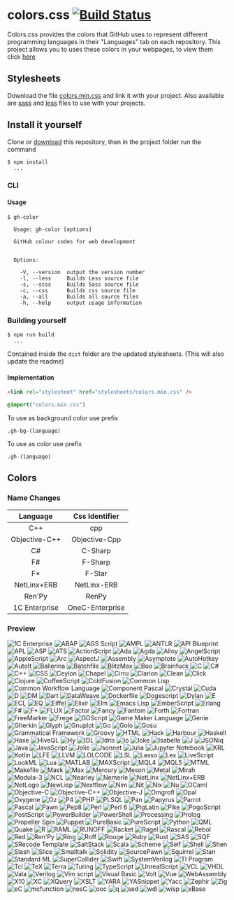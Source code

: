 # colors.css [![Build Status](https://travis-ci.org/roryclaasen/colors.css.svg?branch=node.js)](https://travis-ci.org/roryclaasen/colors.css)

Colors.css provides the colors that GitHub uses to represent different programming languages in their "Languages" tab on each repository. This project allows you to uses these colors in your webpages, to view them click [here](#colors)

## Stylesheets

Download the file [colors.min.css](dist/colors.min.css) and link it with your project. Also available are [sass](dist/colors.scss) and [less](dist/colors.less) files to use with your projects.

## Install it yourself

Clone or [download](https://github.com/roryclaasen/colors.css/archive/node.js.zip) this repository, then in the project folder run the command

```shell
$ npm install
  ...
```

### CLI

#### Usage

```shell
$ gh-color

  Usage: gh-color [options]

  GitHub colour codes for web development


  Options:

    -V, --version  output the version number
    -l, --less     Builds Less source file
    -s, --scss     Builds Sass source file
    -c, --css      Builds css source file
    -a, --all      Builds all source files
    -h, --help     output usage information
```

### Building yourself

```shell
$ npm run build
  ...
```

Contained inside the `dist` folder are the updated stylesheets.
(This will also update the readme)

#### Implementation

```html
<link rel="stylesheet" href="stylesheets/colors.min.css" />
```

```css
@import("colors.min.css")
```

To use as background color use prefix

```
.gh-bg-(language)
```

To use as color use prefix

```
.gh-(language)
```

## Colors

### Name Changes

| Language | Css Identifier |
|:--:|:--:|
|C++|cpp|
|Objective-C++|Objective-Cpp|
|C#|C-Sharp|
|F#|F-Sharp|
|F*|F-Star|
|NetLinx+ERB|NetLinx-ERB|
|Ren'Py|RenPy|
|1C Enterprise|OneC-Enterprise|

### Preview

![1C Enterprise](http://www.placehold.it/150/814CCC/ffffff?text=1C%20Enterprise)
![ABAP](http://www.placehold.it/150/E8274B/ffffff?text=ABAP)
![AGS Script](http://www.placehold.it/150/B9D9FF/ffffff?text=AGS%20Script)
![AMPL](http://www.placehold.it/150/E6EFBB/ffffff?text=AMPL)
![ANTLR](http://www.placehold.it/150/9DC3FF/ffffff?text=ANTLR)
![API Blueprint](http://www.placehold.it/150/2ACCA8/ffffff?text=API%20Blueprint)
![APL](http://www.placehold.it/150/5A8164/ffffff?text=APL)
![ASP](http://www.placehold.it/150/6a40fd/ffffff?text=ASP)
![ATS](http://www.placehold.it/150/1ac620/ffffff?text=ATS)
![ActionScript](http://www.placehold.it/150/882B0F/ffffff?text=ActionScript)
![Ada](http://www.placehold.it/150/02f88c/ffffff?text=Ada)
![Agda](http://www.placehold.it/150/315665/ffffff?text=Agda)
![Alloy](http://www.placehold.it/150/64C800/ffffff?text=Alloy)
![AngelScript](http://www.placehold.it/150/C7D7DC/ffffff?text=AngelScript)
![AppleScript](http://www.placehold.it/150/101F1F/ffffff?text=AppleScript)
![Arc](http://www.placehold.it/150/aa2afe/ffffff?text=Arc)
![AspectJ](http://www.placehold.it/150/a957b0/ffffff?text=AspectJ)
![Assembly](http://www.placehold.it/150/6E4C13/ffffff?text=Assembly)
![Asymptote](http://www.placehold.it/150/4a0c0c/ffffff?text=Asymptote)
![AutoHotkey](http://www.placehold.it/150/6594b9/ffffff?text=AutoHotkey)
![AutoIt](http://www.placehold.it/150/1C3552/ffffff?text=AutoIt)
![Ballerina](http://www.placehold.it/150/FF5000/ffffff?text=Ballerina)
![Batchfile](http://www.placehold.it/150/C1F12E/ffffff?text=Batchfile)
![BlitzMax](http://www.placehold.it/150/cd6400/ffffff?text=BlitzMax)
![Boo](http://www.placehold.it/150/d4bec1/ffffff?text=Boo)
![Brainfuck](http://www.placehold.it/150/2F2530/ffffff?text=Brainfuck)
![C](http://www.placehold.it/150/555555/ffffff?text=C)
![C#](http://www.placehold.it/150/178600/ffffff?text=C#)
![C++](http://www.placehold.it/150/f34b7d/ffffff?text=C++)
![CSS](http://www.placehold.it/150/563d7c/ffffff?text=CSS)
![Ceylon](http://www.placehold.it/150/dfa535/ffffff?text=Ceylon)
![Chapel](http://www.placehold.it/150/8dc63f/ffffff?text=Chapel)
![Cirru](http://www.placehold.it/150/ccccff/ffffff?text=Cirru)
![Clarion](http://www.placehold.it/150/db901e/ffffff?text=Clarion)
![Clean](http://www.placehold.it/150/3F85AF/ffffff?text=Clean)
![Click](http://www.placehold.it/150/E4E6F3/ffffff?text=Click)
![Clojure](http://www.placehold.it/150/db5855/ffffff?text=Clojure)
![CoffeeScript](http://www.placehold.it/150/244776/ffffff?text=CoffeeScript)
![ColdFusion](http://www.placehold.it/150/ed2cd6/ffffff?text=ColdFusion)
![Common Lisp](http://www.placehold.it/150/3fb68b/ffffff?text=Common%20Lisp)
![Common Workflow Language](http://www.placehold.it/150/B5314C/ffffff?text=Common%20Workflow%20Language)
![Component Pascal](http://www.placehold.it/150/B0CE4E/ffffff?text=Component%20Pascal)
![Crystal](http://www.placehold.it/150/000100/ffffff?text=Crystal)
![Cuda](http://www.placehold.it/150/3A4E3A/ffffff?text=Cuda)
![D](http://www.placehold.it/150/ba595e/ffffff?text=D)
![DM](http://www.placehold.it/150/447265/ffffff?text=DM)
![Dart](http://www.placehold.it/150/00B4AB/ffffff?text=Dart)
![DataWeave](http://www.placehold.it/150/003a52/ffffff?text=DataWeave)
![Dockerfile](http://www.placehold.it/150/384d54/ffffff?text=Dockerfile)
![Dogescript](http://www.placehold.it/150/cca760/ffffff?text=Dogescript)
![Dylan](http://www.placehold.it/150/6c616e/ffffff?text=Dylan)
![E](http://www.placehold.it/150/ccce35/ffffff?text=E)
![ECL](http://www.placehold.it/150/8a1267/ffffff?text=ECL)
![EQ](http://www.placehold.it/150/a78649/ffffff?text=EQ)
![Eiffel](http://www.placehold.it/150/946d57/ffffff?text=Eiffel)
![Elixir](http://www.placehold.it/150/6e4a7e/ffffff?text=Elixir)
![Elm](http://www.placehold.it/150/60B5CC/ffffff?text=Elm)
![Emacs Lisp](http://www.placehold.it/150/c065db/ffffff?text=Emacs%20Lisp)
![EmberScript](http://www.placehold.it/150/FFF4F3/ffffff?text=EmberScript)
![Erlang](http://www.placehold.it/150/B83998/ffffff?text=Erlang)
![F#](http://www.placehold.it/150/b845fc/ffffff?text=F#)
![F*](http://www.placehold.it/150/572e30/ffffff?text=F*)
![FLUX](http://www.placehold.it/150/88ccff/ffffff?text=FLUX)
![Factor](http://www.placehold.it/150/636746/ffffff?text=Factor)
![Fancy](http://www.placehold.it/150/7b9db4/ffffff?text=Fancy)
![Fantom](http://www.placehold.it/150/14253c/ffffff?text=Fantom)
![Forth](http://www.placehold.it/150/341708/ffffff?text=Forth)
![Fortran](http://www.placehold.it/150/4d41b1/ffffff?text=Fortran)
![FreeMarker](http://www.placehold.it/150/0050b2/ffffff?text=FreeMarker)
![Frege](http://www.placehold.it/150/00cafe/ffffff?text=Frege)
![GDScript](http://www.placehold.it/150/355570/ffffff?text=GDScript)
![Game Maker Language](http://www.placehold.it/150/71b417/ffffff?text=Game%20Maker%20Language)
![Genie](http://www.placehold.it/150/fb855d/ffffff?text=Genie)
![Gherkin](http://www.placehold.it/150/5B2063/ffffff?text=Gherkin)
![Glyph](http://www.placehold.it/150/c1ac7f/ffffff?text=Glyph)
![Gnuplot](http://www.placehold.it/150/f0a9f0/ffffff?text=Gnuplot)
![Go](http://www.placehold.it/150/00ADD8/ffffff?text=Go)
![Golo](http://www.placehold.it/150/88562A/ffffff?text=Golo)
![Gosu](http://www.placehold.it/150/82937f/ffffff?text=Gosu)
![Grammatical Framework](http://www.placehold.it/150/79aa7a/ffffff?text=Grammatical%20Framework)
![Groovy](http://www.placehold.it/150/e69f56/ffffff?text=Groovy)
![HTML](http://www.placehold.it/150/e34c26/ffffff?text=HTML)
![Hack](http://www.placehold.it/150/878787/ffffff?text=Hack)
![Harbour](http://www.placehold.it/150/0e60e3/ffffff?text=Harbour)
![Haskell](http://www.placehold.it/150/5e5086/ffffff?text=Haskell)
![Haxe](http://www.placehold.it/150/df7900/ffffff?text=Haxe)
![HiveQL](http://www.placehold.it/150/dce200/ffffff?text=HiveQL)
![Hy](http://www.placehold.it/150/7790B2/ffffff?text=Hy)
![IDL](http://www.placehold.it/150/a3522f/ffffff?text=IDL)
![Idris](http://www.placehold.it/150/b30000/ffffff?text=Idris)
![Io](http://www.placehold.it/150/a9188d/ffffff?text=Io)
![Ioke](http://www.placehold.it/150/078193/ffffff?text=Ioke)
![Isabelle](http://www.placehold.it/150/FEFE00/ffffff?text=Isabelle)
![J](http://www.placehold.it/150/9EEDFF/ffffff?text=J)
![JSONiq](http://www.placehold.it/150/40d47e/ffffff?text=JSONiq)
![Java](http://www.placehold.it/150/b07219/ffffff?text=Java)
![JavaScript](http://www.placehold.it/150/f1e05a/ffffff?text=JavaScript)
![Jolie](http://www.placehold.it/150/843179/ffffff?text=Jolie)
![Jsonnet](http://www.placehold.it/150/0064bd/ffffff?text=Jsonnet)
![Julia](http://www.placehold.it/150/a270ba/ffffff?text=Julia)
![Jupyter Notebook](http://www.placehold.it/150/DA5B0B/ffffff?text=Jupyter%20Notebook)
![KRL](http://www.placehold.it/150/28430A/ffffff?text=KRL)
![Kotlin](http://www.placehold.it/150/F18E33/ffffff?text=Kotlin)
![LFE](http://www.placehold.it/150/4C3023/ffffff?text=LFE)
![LLVM](http://www.placehold.it/150/185619/ffffff?text=LLVM)
![LOLCODE](http://www.placehold.it/150/cc9900/ffffff?text=LOLCODE)
![LSL](http://www.placehold.it/150/3d9970/ffffff?text=LSL)
![Lasso](http://www.placehold.it/150/999999/ffffff?text=Lasso)
![Lex](http://www.placehold.it/150/DBCA00/ffffff?text=Lex)
![LiveScript](http://www.placehold.it/150/499886/ffffff?text=LiveScript)
![LookML](http://www.placehold.it/150/652B81/ffffff?text=LookML)
![Lua](http://www.placehold.it/150/000080/ffffff?text=Lua)
![MATLAB](http://www.placehold.it/150/e16737/ffffff?text=MATLAB)
![MAXScript](http://www.placehold.it/150/00a6a6/ffffff?text=MAXScript)
![MQL4](http://www.placehold.it/150/62A8D6/ffffff?text=MQL4)
![MQL5](http://www.placehold.it/150/4A76B8/ffffff?text=MQL5)
![MTML](http://www.placehold.it/150/b7e1f4/ffffff?text=MTML)
![Makefile](http://www.placehold.it/150/427819/ffffff?text=Makefile)
![Mask](http://www.placehold.it/150/f97732/ffffff?text=Mask)
![Max](http://www.placehold.it/150/c4a79c/ffffff?text=Max)
![Mercury](http://www.placehold.it/150/ff2b2b/ffffff?text=Mercury)
![Meson](http://www.placehold.it/150/007800/ffffff?text=Meson)
![Metal](http://www.placehold.it/150/8f14e9/ffffff?text=Metal)
![Mirah](http://www.placehold.it/150/c7a938/ffffff?text=Mirah)
![Modula-3](http://www.placehold.it/150/223388/ffffff?text=Modula-3)
![NCL](http://www.placehold.it/150/28431f/ffffff?text=NCL)
![Nearley](http://www.placehold.it/150/990000/ffffff?text=Nearley)
![Nemerle](http://www.placehold.it/150/3d3c6e/ffffff?text=Nemerle)
![NetLinx](http://www.placehold.it/150/0aa0ff/ffffff?text=NetLinx)
![NetLinx+ERB](http://www.placehold.it/150/747faa/ffffff?text=NetLinx+ERB)
![NetLogo](http://www.placehold.it/150/ff6375/ffffff?text=NetLogo)
![NewLisp](http://www.placehold.it/150/87AED7/ffffff?text=NewLisp)
![Nextflow](http://www.placehold.it/150/3ac486/ffffff?text=Nextflow)
![Nim](http://www.placehold.it/150/37775b/ffffff?text=Nim)
![Nit](http://www.placehold.it/150/009917/ffffff?text=Nit)
![Nix](http://www.placehold.it/150/7e7eff/ffffff?text=Nix)
![Nu](http://www.placehold.it/150/c9df40/ffffff?text=Nu)
![OCaml](http://www.placehold.it/150/3be133/ffffff?text=OCaml)
![Objective-C](http://www.placehold.it/150/438eff/ffffff?text=Objective-C)
![Objective-C++](http://www.placehold.it/150/6866fb/ffffff?text=Objective-C++)
![Objective-J](http://www.placehold.it/150/ff0c5a/ffffff?text=Objective-J)
![Omgrofl](http://www.placehold.it/150/cabbff/ffffff?text=Omgrofl)
![Opal](http://www.placehold.it/150/f7ede0/ffffff?text=Opal)
![Oxygene](http://www.placehold.it/150/cdd0e3/ffffff?text=Oxygene)
![Oz](http://www.placehold.it/150/fab738/ffffff?text=Oz)
![P4](http://www.placehold.it/150/7055b5/ffffff?text=P4)
![PHP](http://www.placehold.it/150/4F5D95/ffffff?text=PHP)
![PLSQL](http://www.placehold.it/150/dad8d8/ffffff?text=PLSQL)
![Pan](http://www.placehold.it/150/cc0000/ffffff?text=Pan)
![Papyrus](http://www.placehold.it/150/6600cc/ffffff?text=Papyrus)
![Parrot](http://www.placehold.it/150/f3ca0a/ffffff?text=Parrot)
![Pascal](http://www.placehold.it/150/E3F171/ffffff?text=Pascal)
![Pawn](http://www.placehold.it/150/dbb284/ffffff?text=Pawn)
![Pep8](http://www.placehold.it/150/C76F5B/ffffff?text=Pep8)
![Perl](http://www.placehold.it/150/0298c3/ffffff?text=Perl)
![Perl 6](http://www.placehold.it/150/0000fb/ffffff?text=Perl%206)
![PigLatin](http://www.placehold.it/150/fcd7de/ffffff?text=PigLatin)
![Pike](http://www.placehold.it/150/005390/ffffff?text=Pike)
![PogoScript](http://www.placehold.it/150/d80074/ffffff?text=PogoScript)
![PostScript](http://www.placehold.it/150/da291c/ffffff?text=PostScript)
![PowerBuilder](http://www.placehold.it/150/8f0f8d/ffffff?text=PowerBuilder)
![PowerShell](http://www.placehold.it/150/012456/ffffff?text=PowerShell)
![Processing](http://www.placehold.it/150/0096D8/ffffff?text=Processing)
![Prolog](http://www.placehold.it/150/74283c/ffffff?text=Prolog)
![Propeller Spin](http://www.placehold.it/150/7fa2a7/ffffff?text=Propeller%20Spin)
![Puppet](http://www.placehold.it/150/302B6D/ffffff?text=Puppet)
![PureBasic](http://www.placehold.it/150/5a6986/ffffff?text=PureBasic)
![PureScript](http://www.placehold.it/150/1D222D/ffffff?text=PureScript)
![Python](http://www.placehold.it/150/3572A5/ffffff?text=Python)
![QML](http://www.placehold.it/150/44a51c/ffffff?text=QML)
![Quake](http://www.placehold.it/150/882233/ffffff?text=Quake)
![R](http://www.placehold.it/150/198CE7/ffffff?text=R)
![RAML](http://www.placehold.it/150/77d9fb/ffffff?text=RAML)
![RUNOFF](http://www.placehold.it/150/665a4e/ffffff?text=RUNOFF)
![Racket](http://www.placehold.it/150/3c5caa/ffffff?text=Racket)
![Ragel](http://www.placehold.it/150/9d5200/ffffff?text=Ragel)
![Rascal](http://www.placehold.it/150/fffaa0/ffffff?text=Rascal)
![Rebol](http://www.placehold.it/150/358a5b/ffffff?text=Rebol)
![Red](http://www.placehold.it/150/f50000/ffffff?text=Red)
![Ren'Py](http://www.placehold.it/150/ff7f7f/ffffff?text=Ren'Py)
![Ring](http://www.placehold.it/150/2D54CB/ffffff?text=Ring)
![Roff](http://www.placehold.it/150/ecdebe/ffffff?text=Roff)
![Rouge](http://www.placehold.it/150/cc0088/ffffff?text=Rouge)
![Ruby](http://www.placehold.it/150/701516/ffffff?text=Ruby)
![Rust](http://www.placehold.it/150/dea584/ffffff?text=Rust)
![SAS](http://www.placehold.it/150/B34936/ffffff?text=SAS)
![SQF](http://www.placehold.it/150/3F3F3F/ffffff?text=SQF)
![SRecode Template](http://www.placehold.it/150/348a34/ffffff?text=SRecode%20Template)
![SaltStack](http://www.placehold.it/150/646464/ffffff?text=SaltStack)
![Scala](http://www.placehold.it/150/c22d40/ffffff?text=Scala)
![Scheme](http://www.placehold.it/150/1e4aec/ffffff?text=Scheme)
![Self](http://www.placehold.it/150/0579aa/ffffff?text=Self)
![Shell](http://www.placehold.it/150/89e051/ffffff?text=Shell)
![Shen](http://www.placehold.it/150/120F14/ffffff?text=Shen)
![Slash](http://www.placehold.it/150/007eff/ffffff?text=Slash)
![Slice](http://www.placehold.it/150/003fa2/ffffff?text=Slice)
![Smalltalk](http://www.placehold.it/150/596706/ffffff?text=Smalltalk)
![Solidity](http://www.placehold.it/150/AA6746/ffffff?text=Solidity)
![SourcePawn](http://www.placehold.it/150/5c7611/ffffff?text=SourcePawn)
![Squirrel](http://www.placehold.it/150/800000/ffffff?text=Squirrel)
![Stan](http://www.placehold.it/150/b2011d/ffffff?text=Stan)
![Standard ML](http://www.placehold.it/150/dc566d/ffffff?text=Standard%20ML)
![SuperCollider](http://www.placehold.it/150/46390b/ffffff?text=SuperCollider)
![Swift](http://www.placehold.it/150/ffac45/ffffff?text=Swift)
![SystemVerilog](http://www.placehold.it/150/DAE1C2/ffffff?text=SystemVerilog)
![TI Program](http://www.placehold.it/150/A0AA87/ffffff?text=TI%20Program)
![Tcl](http://www.placehold.it/150/e4cc98/ffffff?text=Tcl)
![TeX](http://www.placehold.it/150/3D6117/ffffff?text=TeX)
![Terra](http://www.placehold.it/150/00004c/ffffff?text=Terra)
![Turing](http://www.placehold.it/150/cf142b/ffffff?text=Turing)
![TypeScript](http://www.placehold.it/150/2b7489/ffffff?text=TypeScript)
![UnrealScript](http://www.placehold.it/150/a54c4d/ffffff?text=UnrealScript)
![VCL](http://www.placehold.it/150/148AA8/ffffff?text=VCL)
![VHDL](http://www.placehold.it/150/adb2cb/ffffff?text=VHDL)
![Vala](http://www.placehold.it/150/fbe5cd/ffffff?text=Vala)
![Verilog](http://www.placehold.it/150/b2b7f8/ffffff?text=Verilog)
![Vim script](http://www.placehold.it/150/199f4b/ffffff?text=Vim%20script)
![Visual Basic](http://www.placehold.it/150/945db7/ffffff?text=Visual%20Basic)
![Volt](http://www.placehold.it/150/1F1F1F/ffffff?text=Volt)
![Vue](http://www.placehold.it/150/2c3e50/ffffff?text=Vue)
![WebAssembly](http://www.placehold.it/150/04133b/ffffff?text=WebAssembly)
![X10](http://www.placehold.it/150/4B6BEF/ffffff?text=X10)
![XC](http://www.placehold.it/150/99DA07/ffffff?text=XC)
![XQuery](http://www.placehold.it/150/5232e7/ffffff?text=XQuery)
![XSLT](http://www.placehold.it/150/EB8CEB/ffffff?text=XSLT)
![YARA](http://www.placehold.it/150/220000/ffffff?text=YARA)
![YASnippet](http://www.placehold.it/150/32AB90/ffffff?text=YASnippet)
![Yacc](http://www.placehold.it/150/4B6C4B/ffffff?text=Yacc)
![Zephir](http://www.placehold.it/150/118f9e/ffffff?text=Zephir)
![Zig](http://www.placehold.it/150/ec915c/ffffff?text=Zig)
![eC](http://www.placehold.it/150/913960/ffffff?text=eC)
![mcfunction](http://www.placehold.it/150/E22837/ffffff?text=mcfunction)
![nesC](http://www.placehold.it/150/94B0C7/ffffff?text=nesC)
![ooc](http://www.placehold.it/150/b0b77e/ffffff?text=ooc)
![q](http://www.placehold.it/150/0040cd/ffffff?text=q)
![sed](http://www.placehold.it/150/64b970/ffffff?text=sed)
![wdl](http://www.placehold.it/150/42f1f4/ffffff?text=wdl)
![wisp](http://www.placehold.it/150/7582D1/ffffff?text=wisp)
![xBase](http://www.placehold.it/150/403a40/ffffff?text=xBase)
